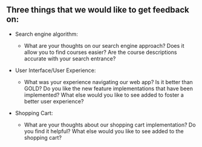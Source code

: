 ## Three things that we would like to get feedback on:


* Search engine algorithm:
    * What are your thoughts on our search engine approach? Does it allow you to find courses easier? Are the course descriptions accurate with your search entrance?


* User Interface/User Experience:
    * What was your experience navigating our web app? Is it better than GOLD? Do you like the new feature implementations that have been implemented? What else would you like to see added to foster a better user experience?


* Shopping Cart:
    * What are your thoughts about our shopping cart implementation? Do you find it helpful? What else would you like to see added to the shopping cart?

